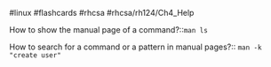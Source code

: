 #linux #flashcards #rhcsa #rhcsa/rh124/Ch4_Help 

How to show the manual page of a command?::`man ls`
<!--SR:!2023-08-04,17,290-->

How to search for a command or a pattern in manual pages?:: `man -k "create user"`
<!--SR:!2023-08-02,15,290-->
